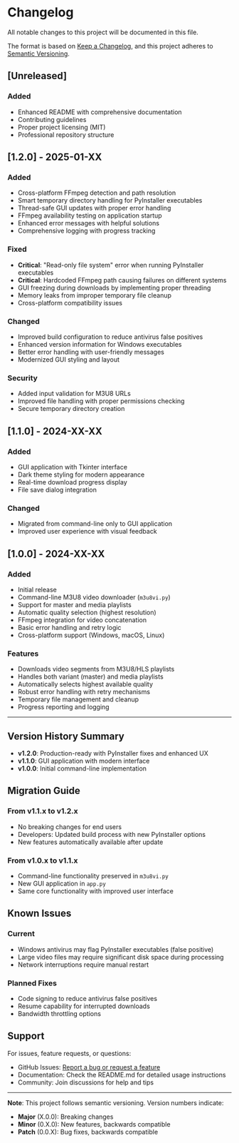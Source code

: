 # Changelog

All notable changes to this project will be documented in this file.

The format is based on [Keep a Changelog](https://keepachangelog.com/en/1.0.0/),
and this project adheres to [Semantic Versioning](https://semver.org/spec/v2.0.0.html).

## [Unreleased]

### Added
- Enhanced README with comprehensive documentation
- Contributing guidelines
- Proper project licensing (MIT)
- Professional repository structure

## [1.2.0] - 2025-01-XX

### Added
- Cross-platform FFmpeg detection and path resolution
- Smart temporary directory handling for PyInstaller executables
- Thread-safe GUI updates with proper error handling
- FFmpeg availability testing on application startup
- Enhanced error messages with helpful solutions
- Comprehensive logging with progress tracking

### Fixed
- **Critical**: "Read-only file system" error when running PyInstaller executables
- **Critical**: Hardcoded FFmpeg path causing failures on different systems
- GUI freezing during downloads by implementing proper threading
- Memory leaks from improper temporary file cleanup
- Cross-platform compatibility issues

### Changed
- Improved build configuration to reduce antivirus false positives
- Enhanced version information for Windows executables
- Better error handling with user-friendly messages
- Modernized GUI styling and layout

### Security
- Added input validation for M3U8 URLs
- Improved file handling with proper permissions checking
- Secure temporary directory creation

## [1.1.0] - 2024-XX-XX

### Added
- GUI application with Tkinter interface
- Dark theme styling for modern appearance
- Real-time download progress display
- File save dialog integration

### Changed
- Migrated from command-line only to GUI application
- Improved user experience with visual feedback

## [1.0.0] - 2024-XX-XX

### Added
- Initial release
- Command-line M3U8 video downloader (`m3u8vi.py`)
- Support for master and media playlists
- Automatic quality selection (highest resolution)
- FFmpeg integration for video concatenation
- Basic error handling and retry logic
- Cross-platform support (Windows, macOS, Linux)

### Features
- Downloads video segments from M3U8/HLS playlists
- Handles both variant (master) and media playlists
- Automatically selects highest available quality
- Robust error handling with retry mechanisms
- Temporary file management and cleanup
- Progress reporting and logging

---

## Version History Summary

- **v1.2.0**: Production-ready with PyInstaller fixes and enhanced UX
- **v1.1.0**: GUI application with modern interface
- **v1.0.0**: Initial command-line implementation

## Migration Guide

### From v1.1.x to v1.2.x
- No breaking changes for end users
- Developers: Updated build process with new PyInstaller options
- New features automatically available after update

### From v1.0.x to v1.1.x
- Command-line functionality preserved in `m3u8vi.py`
- New GUI application in `app.py`
- Same core functionality with improved user interface

## Known Issues

### Current
- Windows antivirus may flag PyInstaller executables (false positive)
- Large video files may require significant disk space during processing
- Network interruptions require manual restart

### Planned Fixes
- Code signing to reduce antivirus false positives
- Resume capability for interrupted downloads
- Bandwidth throttling options

## Support

For issues, feature requests, or questions:
- GitHub Issues: [Report a bug or request a feature](https://github.com/yourusername/m3u8-downloader/issues)
- Documentation: Check the README.md for detailed usage instructions
- Community: Join discussions for help and tips

---

**Note**: This project follows semantic versioning. Version numbers indicate:
- **Major** (X.0.0): Breaking changes
- **Minor** (0.X.0): New features, backwards compatible  
- **Patch** (0.0.X): Bug fixes, backwards compatible